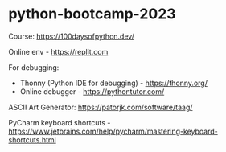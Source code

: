 # python-bootcamp-2023
Course: https://100daysofpython.dev/

Online env - https://replit.com

For debugging:
- Thonny (Python IDE for debugging) - https://thonny.org/ 
- Online debugger - https://pythontutor.com/

ASCII Art Generator:
https://patorjk.com/software/taag/

PyCharm keyboard shortcuts - https://www.jetbrains.com/help/pycharm/mastering-keyboard-shortcuts.html

